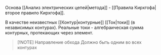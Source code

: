 Основа [[Анализ электрических цепей|метода]] - [[Правила Кирхгофа|второе правило Кирхгофа]].

В качестве неизвестных [[Контур|контурные]] [[Ток|токи]] (в независимых контурах). Реальные токи - алгебраическая сумма контурных, протекающих через элемент.


> [!NOTE] Направление обхода
> Должно быть одним во всех контурах
